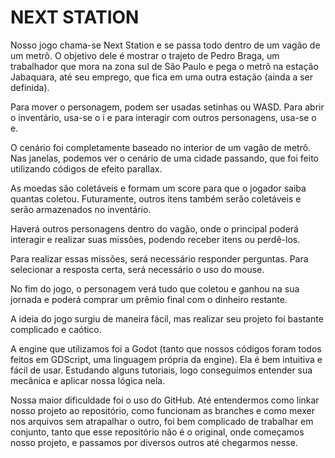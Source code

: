 # NEXT STATION

Nosso jogo chama-se Next Station e se passa todo dentro de um vagão de um metrô. O objetivo dele é mostrar o trajeto de Pedro Braga, um trabalhador que mora na zona sul de São Paulo e pega o metrô na estação Jabaquara, até seu emprego, que fica em uma outra estação (ainda a ser definida).

Para mover o personagem, podem ser usadas setinhas ou WASD. Para abrir o inventário, usa-se o i e para interagir com outros personagens, usa-se o e. 

O cenário foi completamente baseado no interior de um vagão de metrô. Nas janelas, podemos ver o cenário de uma cidade passando, que foi feito utilizando códigos de efeito parallax.

As moedas são coletáveis e formam um score para que o jogador saiba quantas coletou. Futuramente, outros itens também serão coletáveis e serão armazenados no inventário.

Haverá outros personagens dentro do vagão, onde o principal poderá interagir e realizar suas missões, podendo receber itens ou perdê-los. 

Para realizar essas missões, será necessário responder perguntas. Para selecionar a resposta certa, será necessário o uso do mouse.

No fim do jogo, o personagem verá tudo que coletou e ganhou na sua jornada e poderá comprar um prêmio final com o dinheiro restante.

A ideia do jogo surgiu de maneira fácil, mas realizar seu projeto foi bastante complicado e caótico.

A engine que utilizamos foi a Godot (tanto que nossos códigos foram todos feitos em GDScript, uma linguagem própria da engine). Ela é bem intuitiva e fácil de usar. Estudando alguns tutoriais, logo conseguimos entender sua mecânica e aplicar nossa lógica nela.

Nossa maior dificuldade foi o uso do GitHub. Até entendermos como linkar nosso projeto ao repositório, como funcionam as branches e como mexer nos arquivos sem atrapalhar o outro, foi bem complicado de trabalhar em conjunto, tanto que esse repositório não é o original, onde começamos nosso projeto, e passamos por diversos outros até chegarmos nesse. 


